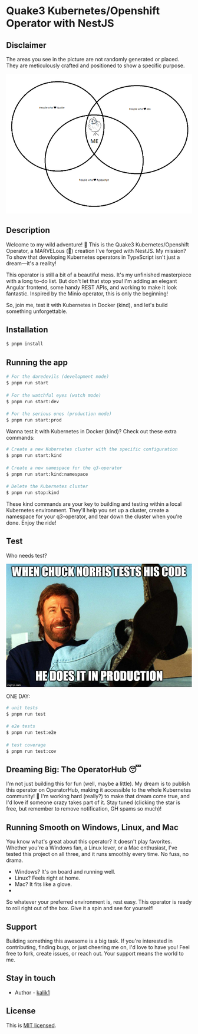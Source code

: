 
# Quake3 Kubernetes/Openshift Operator with NestJS

## Disclaimer
The areas you see in the picture are not randomly generated or placed. They are meticulously crafted and positioned to show a specific purpose.

![me.png](docs%2Fme.png)
## Description
Welcome to my wild adventure! 🚀 This is the Quake3 Kubernetes/Openshift Operator, a MARVELous (🤣) creation I've forged with NestJS. My mission? To show that developing Kubernetes operators in TypeScript isn't just a dream—it's a reality!

This operator is still a bit of a beautiful mess. It's my unfinished masterpiece with a long to-do list. But don't let that stop you! I'm adding an elegant Angular frontend, some handy REST APIs, and working to make it look fantastic. Inspired by the Minio operator, this is only the beginning!

So, join me, test it with Kubernetes in Docker (kind), and let's build something unforgettable.
## Installation

```bash
$ pnpm install
```

## Running the app

```bash
# For the daredevils (development mode)
$ pnpm run start

# For the watchful eyes (watch mode)
$ pnpm run start:dev

# For the serious ones (production mode)
$ pnpm run start:prod
```
Wanna test it with Kubernetes in Docker (kind)? Check out these extra commands:

```bash
# Create a new Kubernetes cluster with the specific configuration
$ pnpm run start:kind

# Create a new namespace for the q3-operator
$ pnpm run start:kind:namespace

# Delete the Kubernetes cluster
$ pnpm run stop:kind

```
These kind commands are your key to building and testing within a local Kubernetes environment. They'll help you set up a cluster, create a namespace for your q3-operator, and tear down the cluster when you're done. Enjoy the ride!

## Test

Who needs test? 

![tests.jpg](docs%2Ftests.jpg)

ONE DAY: 

```bash
# unit tests
$ pnpm run test

# e2e tests
$ pnpm run test:e2e

# test coverage
$ pnpm run test:cov
```
## Dreaming Big: The OperatorHub 😴

I'm not just building this for fun (well, maybe a little). My dream is to publish this operator on OperatorHub, making it accessible to the whole Kubernetes community! 🎉 I'm working hard (really?) to make that dream come true, and I'd love if someone crazy takes part of it. Stay tuned (clicking the star is free, but remember to remove notification, GH spams so much)!

## Running Smooth on Windows, Linux, and Mac
You know what's great about this operator? It doesn't play favorites. Whether you're a Windows fan, a Linux lover, or a Mac enthusiast, I've tested this project on all three, and it runs smoothly every time. No fuss, no drama.

* Windows? It's on board and running well.
* Linux? Feels right at home.
* Mac? It fits like a glove.
* 
So whatever your preferred environment is, rest easy. This operator is ready to roll right out of the box. Give it a spin and see for yourself!

## Support

Building something this awesome is a big task. If you're interested in contributing, finding bugs, or just cheering me on, I'd love to have you! Feel free to fork, create issues, or reach out. Your support means the world to me.
## Stay in touch

- Author - [kalik1](https://github.com/kalik1)

## License

This is [MIT licensed](LICENSE).
